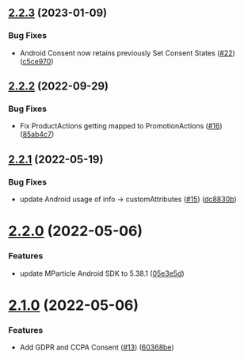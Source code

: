 ## [2.2.3](https://github.com/mParticle/cordova-plugin-mparticle/compare/2.2.2...2.2.3) (2023-01-09)


### Bug Fixes

* Android Consent now retains previously Set Consent States ([#22](https://github.com/mParticle/cordova-plugin-mparticle/issues/22)) ([c5ce970](https://github.com/mParticle/cordova-plugin-mparticle/commit/c5ce97014b9cefc86c878f899472848c1d3fa6f7))

## [2.2.2](https://github.com/mParticle/cordova-plugin-mparticle/compare/2.2.1...2.2.2) (2022-09-29)


### Bug Fixes

* Fix ProductActions getting mapped to PromotionActions ([#16](https://github.com/mParticle/cordova-plugin-mparticle/issues/16)) ([85ab4c7](https://github.com/mParticle/cordova-plugin-mparticle/commit/85ab4c7c67a16e93879e8488760baeec3abda650))

## [2.2.1](https://github.com/mParticle/cordova-plugin-mparticle/compare/2.2.0...2.2.1) (2022-05-19)


### Bug Fixes

* update Android usage of info -> customAttributes ([#15](https://github.com/mParticle/cordova-plugin-mparticle/issues/15)) ([dc8830b](https://github.com/mParticle/cordova-plugin-mparticle/commit/dc8830b05ff8ae4401c3c731eb023cb3f4dfa200))

# [2.2.0](https://github.com/mParticle/cordova-plugin-mparticle/compare/2.1.0...2.2.0) (2022-05-06)


### Features

* update MParticle Android SDK to 5.38.1 ([05e3e5d](https://github.com/mParticle/cordova-plugin-mparticle/commit/05e3e5db7cecc01cf6a74bb8b10ef141dfc22c7c))

# [2.1.0](https://github.com/mParticle/cordova-plugin-mparticle/compare/2.0.6...2.1.0) (2022-05-06)


### Features

* Add GDPR and CCPA Consent ([#13](https://github.com/mParticle/cordova-plugin-mparticle/issues/13)) ([60368be](https://github.com/mParticle/cordova-plugin-mparticle/commit/60368be9d9ec8f471bc8d5a7b479ed0ce7d9f05e))
